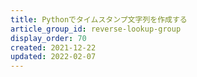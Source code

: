```yaml
---
title: Pythonでタイムスタンプ文字列を作成する
article_group_id: reverse-lookup-group
display_order: 70
created: 2021-12-22
updated: 2022-02-07
---
```


